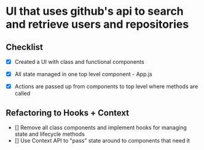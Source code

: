 # UI that uses github's api to search and retrieve users and repositories

## Checklist
* [X] Created a UI with class and functional components
* [X] All state managed in one top level component - App.js
* [X] Actions are passed up from components to top level where methods are called


## Refactoring to Hooks + Context
* [] Remove all class components and implement hooks for managing state and lifecycle methods
* [] Use Context API to "pass" state around to components that need it